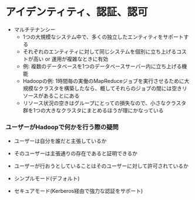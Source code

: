 # アイデンティティ、認証、認可

- マルチテナンシー
    - 1つの大規模なシステム中で、多くの独立したエンティティをサポートする
    - それぞれのエンティティに対して同じシステムを個別に立ち上げるコストが高い or 運用が複雑なときに有効
    - 例: 複数のデータベースを1つのデータベースサーバー内に立ち上げる機能
    - Hadoopの例: 1時間毎の実働のMapReduceジョブを実行させるために大規模なクラスタを構築したなら、概してそれらのジョブの間には空きリソースがあることにある
    - リソース状況の空きはグループにとっての損失なので、小さなクラスタ群を1つの大きなクラスタにまとめるほうが理にかなっている

### ユーザーがHadoopで何かを行う際の疑問

- ユーザーは自分を誰だと主張しているか
- そのユーザーは主張通りの存在であると証明できるか
- ユーザーが行おうとしていることはそのユーザーに対して許可されているか

- シンプルモード(デフォルト)
- セキュアモード(Kerberos経由で強力な認証をサポート)


